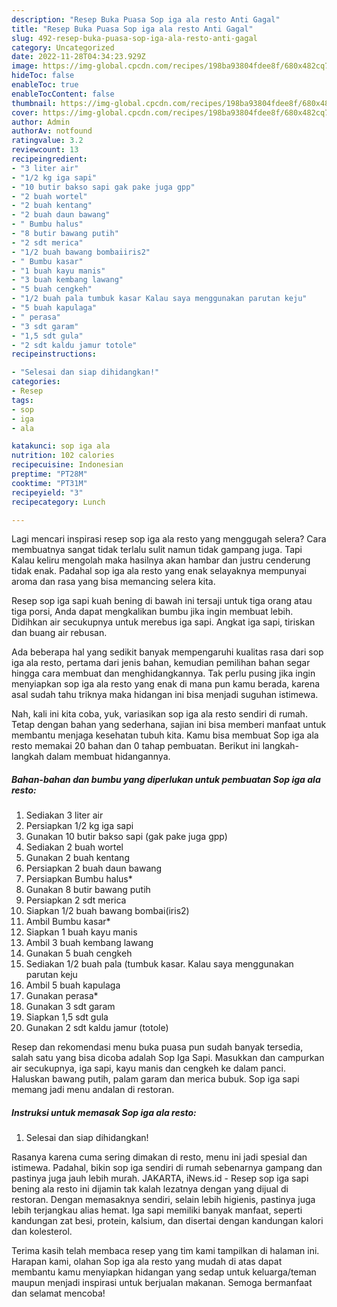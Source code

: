 ```yaml
---
description: "Resep Buka Puasa Sop iga ala resto Anti Gagal"
title: "Resep Buka Puasa Sop iga ala resto Anti Gagal"
slug: 492-resep-buka-puasa-sop-iga-ala-resto-anti-gagal
category: Uncategorized
date: 2022-11-28T04:34:23.929Z
image: https://img-global.cpcdn.com/recipes/198ba93804fdee8f/680x482cq70/sop-iga-ala-resto-foto-resep-utama.jpg
hideToc: false
enableToc: true
enableTocContent: false
thumbnail: https://img-global.cpcdn.com/recipes/198ba93804fdee8f/680x482cq70/sop-iga-ala-resto-foto-resep-utama.jpg
cover: https://img-global.cpcdn.com/recipes/198ba93804fdee8f/680x482cq70/sop-iga-ala-resto-foto-resep-utama.jpg
author: Admin
authorAv: notfound
ratingvalue: 3.2
reviewcount: 13
recipeingredient:
- "3 liter air"
- "1/2 kg iga sapi"
- "10 butir bakso sapi gak pake juga gpp"
- "2 buah wortel"
- "2 buah kentang"
- "2 buah daun bawang"
- " Bumbu halus"
- "8 butir bawang putih"
- "2 sdt merica"
- "1/2 buah bawang bombaiiris2"
- " Bumbu kasar"
- "1 buah kayu manis"
- "3 buah kembang lawang"
- "5 buah cengkeh"
- "1/2 buah pala tumbuk kasar Kalau saya menggunakan parutan keju"
- "5 buah kapulaga"
- " perasa"
- "3 sdt garam"
- "1,5 sdt gula"
- "2 sdt kaldu jamur totole"
recipeinstructions:

- "Selesai dan siap dihidangkan!"
categories:
- Resep
tags:
- sop
- iga
- ala

katakunci: sop iga ala 
nutrition: 102 calories
recipecuisine: Indonesian
preptime: "PT28M"
cooktime: "PT31M"
recipeyield: "3"
recipecategory: Lunch

---
```



Lagi mencari inspirasi resep sop iga ala resto yang menggugah selera? Cara membuatnya sangat tidak terlalu sulit namun tidak gampang juga. Tapi Kalau keliru mengolah maka hasilnya akan hambar dan justru cenderung tidak enak. Padahal sop iga ala resto yang enak selayaknya mempunyai aroma dan rasa yang bisa memancing selera kita.


Resep sop iga sapi kuah bening di bawah ini tersaji untuk tiga orang atau tiga porsi, Anda dapat mengkalikan bumbu jika ingin membuat lebih. Didihkan air secukupnya untuk merebus iga sapi. Angkat iga sapi, tiriskan dan buang air rebusan.

Ada beberapa hal yang sedikit banyak mempengaruhi kualitas rasa dari sop iga ala resto, pertama dari jenis bahan, kemudian pemilihan bahan segar hingga cara membuat dan menghidangkannya. Tak perlu pusing jika ingin menyiapkan sop iga ala resto yang enak di mana pun kamu berada, karena asal sudah tahu triknya maka hidangan ini bisa menjadi suguhan istimewa.


Nah, kali ini kita coba, yuk, variasikan sop iga ala resto sendiri di rumah. Tetap dengan bahan yang sederhana, sajian ini bisa memberi manfaat untuk membantu menjaga kesehatan tubuh kita. Kamu bisa membuat Sop iga ala resto memakai 20 bahan dan 0 tahap pembuatan. Berikut ini langkah-langkah dalam membuat hidangannya.

<!--inarticleads1-->

##### Bahan-bahan dan bumbu yang diperlukan untuk pembuatan Sop iga ala resto:

1. Sediakan 3 liter air
1. Persiapkan 1/2 kg iga sapi
1. Gunakan 10 butir bakso sapi (gak pake juga gpp)
1. Sediakan 2 buah wortel
1. Gunakan 2 buah kentang
1. Persiapkan 2 buah daun bawang
1. Persiapkan  Bumbu halus*
1. Gunakan 8 butir bawang putih
1. Persiapkan 2 sdt merica
1. Siapkan 1/2 buah bawang bombai(iris2)
1. Ambil  Bumbu kasar*
1. Siapkan 1 buah kayu manis
1. Ambil 3 buah kembang lawang
1. Gunakan 5 buah cengkeh
1. Sediakan 1/2 buah pala (tumbuk kasar. Kalau saya menggunakan parutan keju
1. Ambil 5 buah kapulaga
1. Gunakan  perasa*
1. Gunakan 3 sdt garam
1. Siapkan 1,5 sdt gula
1. Gunakan 2 sdt kaldu jamur (totole)


Resep dan rekomendasi menu buka puasa pun sudah banyak tersedia, salah satu yang bisa dicoba adalah Sop Iga Sapi. Masukkan dan campurkan air secukupnya, iga sapi, kayu manis dan cengkeh ke dalam panci. Haluskan bawang putih, palam garam dan merica bubuk. Sop iga sapi memang jadi menu andalan di restoran. 

<!--inarticleads2-->

##### Instruksi untuk memasak Sop iga ala resto:


1. Selesai dan siap dihidangkan!

Rasanya karena cuma sering dimakan di resto, menu ini jadi spesial dan istimewa. Padahal, bikin sop iga sendiri di rumah sebenarnya gampang dan pastinya juga jauh lebih murah. JAKARTA, iNews.id - Resep sop iga sapi bening ala resto ini dijamin tak kalah lezatnya dengan yang dijual di restoran. Dengan memasaknya sendiri, selain lebih higienis, pastinya juga lebih terjangkau alias hemat. Iga sapi memiliki banyak manfaat, seperti kandungan zat besi, protein, kalsium, dan disertai dengan kandungan kalori dan kolesterol. 

Terima kasih telah membaca resep yang tim kami tampilkan di halaman ini. Harapan kami, olahan Sop iga ala resto yang mudah di atas dapat membantu kamu menyiapkan hidangan yang sedap untuk keluarga/teman maupun menjadi inspirasi untuk berjualan makanan. Semoga bermanfaat dan selamat mencoba!
